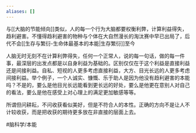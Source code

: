 ```yaml
---
aliases: []
---
```

与[[大脑的节能倾向]]类似，人的每一个行为大脑都要权衡利弊，计算利益得失，趋利避害。不懂得趋利避害的物种与个体在大自然漫长的淘汰赛中早已出局了，后代不会[[生存与繁衍-生命体最基本的本能|生存繁衍]]至今

人脑无时无刻不在计算利弊得失，任何一个正常人，说的每一句话，做的每一件事，最深层的出发点都是以自身利益为基础的。区别仅仅在于这个利益是直接利益还是间接利益。自私、短视的人更多考虑直接利益，大方、目光长远的人更多考虑间接利益。举个例子，一个人诚实、慷慨、乐于助人是因为他没有趋利避害的本能吗？不是的，要么是他目光长远能看到更长远的好处，要么是他更在意别人对自己的看法，要么是他在感受上对心理上的满足更加敏感等等。

所谓但问耕耘，不问收获看似美好，但是不符合人的本性。正确的方向不是让人不计较收获，而是把收获的期待更多放在非直接的层面上去。

#脑科学/本能 